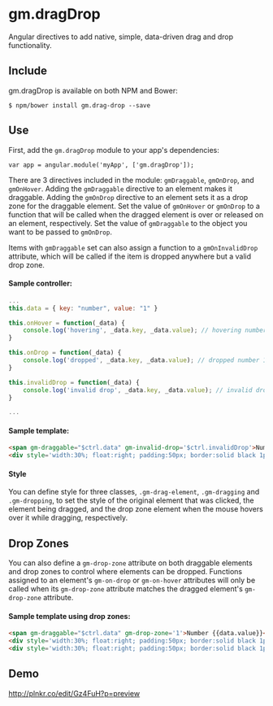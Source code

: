 # gm.dragDrop
Angular directives to add native, simple, data-driven drag and drop functionality.

## Include
gm.dragDrop is available on both NPM and Bower:

    $ npm/bower install gm.drag-drop --save

## Use
First, add the `gm.dragDrop` module to your app's dependencies:

    var app = angular.module('myApp', ['gm.dragDrop']);

There are 3 directives included in the module: `gmDraggable`, `gmOnDrop`, and `gmOnHover`. Adding the `gmDraggable` directive to an element makes it draggable. Adding the `gmOnDrop` directive to an element sets it as a drop zone for the draggable element. Set the value of `gmOnHover` or `gmOnDrop` to a function that will be called when the dragged element is over or released on an element, respectively. Set the value of `gmDraggable` to the object you want to be passed to `gmOnDrop`.

Items with `gmDraggable` set can also assign a function to a `gmOnInvalidDrop` attribute, which will be called if the item is dropped anywhere but a valid drop zone.

#### Sample controller:
```javascript
...
this.data = { key: "number", value: "1" }

this.onHover = function(_data) {
    console.log('hovering', _data.key, _data.value); // hovering number 1
}

this.onDrop = function(_data) {
    console.log('dropped', _data.key, _data.value); // dropped number 1
}

this.invalidDrop = function(_data) {
    console.log('invalid drop', _data.key, _data.value); // invalid drop number 1
}

...
```

#### Sample template:
```html
<span gm-draggable="$ctrl.data" gm-invalid-drop='$ctrl.invalidDrop'>Number {{data.value}}</span>
<div style='width:30%; float:right; padding:50px; border:solid black 1px' gm-on-drop="$ctrl.onDrop" gm-on-hover='$ctrl.onHover'>Drop Area</div>
```

#### Style
You can define style for three classes, `.gm-drag-element`, `.gm-dragging` and `.gm-dropping`, to set the style of the original element that was clicked, the element being dragged, and the drop zone element when the mouse hovers over it while dragging, respectively.

## Drop Zones
You can also define a `gm-drop-zone` attribute on both draggable elements and drop zones to control where elements can be dropped. Functions assigned to an element's `gm-on-drop` or `gm-on-hover` attributes will only be called when its `gm-drop-zone` attribute matches the dragged element's `gm-drop-zone` attribute.

#### Sample template using drop zones:
```html
<span gm-draggable="$ctrl.data" gm-drop-zone='1'>Number {{data.value}}</span>
<div style='width:30%; float:right; padding:50px; border:solid black 1px' gm-on-drop="$ctrl.onDrop" gm-drop-zone='2'>Cannot Drop Here</div>
<div style='width:30%; float:right; padding:50px; border:solid black 1px' gm-on-drop="$ctrl.onDrop" gm-drop-zone='1'>Drops Allowed Here</div>
```

## Demo
http://plnkr.co/edit/Gz4FuH?p=preview
